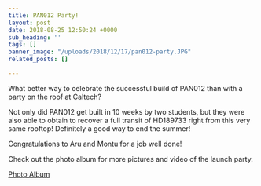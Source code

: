 ```yaml
---
title: PAN012 Party!
layout: post
date: 2018-08-25 12:50:24 +0000
sub_heading: ''
tags: []
banner_image: "/uploads/2018/12/17/pan012-party.JPG"
related_posts: []

---
```

What better way to celebrate the successful build of PAN012 than with a party on the roof at Caltech?

Not only did PAN012 get built in 10 weeks by two students, but they were also able to obtain to recover a full transit of HD189733 right from this very same rooftop! Definitely a good way to end the summer!

Congratulations to Aru and Montu for a job well done!

Check out the photo album for more pictures and video of the launch party.

[Photo Album](https://caltech.app.box.com/s/4vmzxafilpgums22nd8qfs61yno87xu2)
